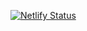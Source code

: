 <script src="https://platform.linkedin.com/badges/js/profile.js" async defer type="text/javascript">
<div class="badge-base LI-profile-badge" data-locale="en_US" data-size="medium" data-theme="light" data-type="HORIZONTAL" data-vanity="feunix" data-version="v1"><a class="badge-base__link LI-simple-link" href="https://id.linkedin.com/in/feunix?trk=profile-badge">Muhamad Zaki</a></div></script>
              
[![Netlify Status](https://api.netlify.com/api/v1/badges/8b5dda35-8d92-46ed-8e12-805565685ff0/deploy-status)](https://app.netlify.com/sites/muhamad-zaki/deploys)
